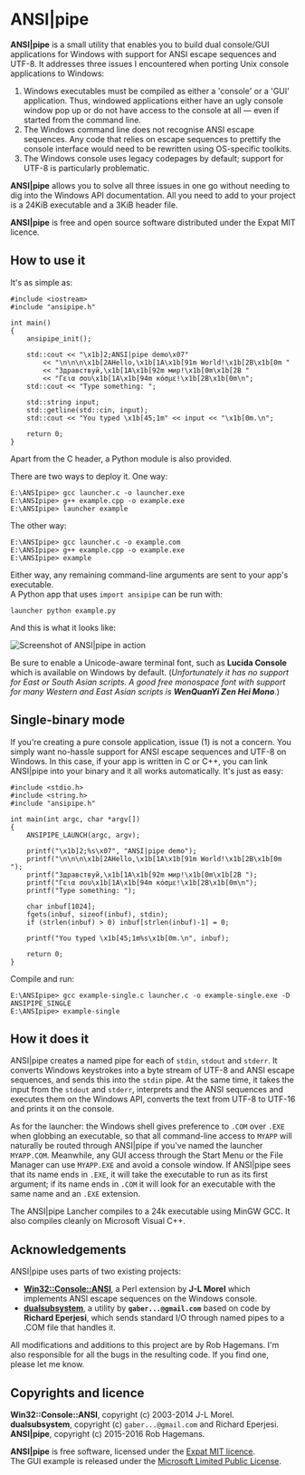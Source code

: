 ANSI|pipe
========

**ANSI|pipe** is a small utility that enables you to build dual console/GUI
applications for Windows with support for ANSI escape sequences and UTF-8.
It addresses three issues I encountered when porting Unix console applications
to Windows:  

1.  Windows executables must be compiled as either a 'console' or a 'GUI'
    application. Thus, windowed applications either have an ugly console window
    pop up or do not have access to the console at all — even if started from
    the command line.  
2.  The Windows command line does not recognise ANSI escape sequences. Any code
    that relies on escape sequences to prettify the console interface would need
    to be rewritten using OS-specific toolkits.  
3.  The Windows console uses legacy codepages by default; support for UTF-8
    is particularly problematic.

**ANSI|pipe** allows you to solve all three issues in one go without needing to
dig into the Windows API documentation. All you need to add to your
project is a 24KiB executable and a 3KiB header file.

**ANSI|pipe** is free and open source software distributed under the Expat MIT licence.


## How to use it

It's as simple as:  

    #include <iostream>
    #include "ansipipe.h"

    int main()
    {
        ansipipe_init();

        std::cout << "\x1b]2;ANSI|pipe demo\x07"
            << "\n\n\n\x1b[2AHello,\x1b[1A\x1b[91m World!\x1b[2B\x1b[0m "
            << "Здравствуй,\x1b[1A\x1b[92m мир!\x1b[0m\x1b[2B "
            << "Γεια σου\x1b[1A\x1b[94m κόσμε!\x1b[2B\x1b[0m\n";
        std::cout << "Type something: ";

        std::string input;
        std::getline(std::cin, input);
        std::cout << "You typed \x1b[45;1m" << input << "\x1b[0m.\n";

        return 0;
    }

Apart from the C header, a Python module is also provided.

There are two ways to deploy it. One way:  

    E:\ANSIpipe> gcc launcher.c -o launcher.exe
    E:\ANSIpipe> g++ example.cpp -o example.exe
    E:\ANSIpipe> launcher example


The other way:  

    E:\ANSIpipe> gcc launcher.c -o example.com
    E:\ANSIpipe> g++ example.cpp -o example.exe
    E:\ANSIpipe> example

Either way, any remaining command-line arguments are sent to your app's executable.  
A Python app that uses `import ansipipe` can be run with:

    launcher python example.py

And this is what it looks like:

![Screenshot of ANSI|pipe in action](http://robhagemans.github.io/ansipipe/screenshots/screenshot.png)

Be sure to enable a Unicode-aware terminal font, such as **Lucida Console**
which is available on Windows by default. (_Unfortunately it has no support
for East or South Asian scripts. A good free monospace font with support for
many Western and East Asian scripts is **WenQuanYi Zen Hei Mono**_.)

## Single-binary mode

If you're creating a pure console application, issue (1) is not a concern. You
simply want no-hassle support for ANSI escape sequences and UTF-8 on Windows.
In this case, if your app is written in C or C++, you can link ANSI|pipe into
your binary and it all works automatically. It's just as easy:

    #include <stdio.h>
    #include <string.h>
    #include "ansipipe.h"

    int main(int argc, char *argv[])
    {
        ANSIPIPE_LAUNCH(argc, argv);

        printf("\x1b]2;%s\x07", "ANSI|pipe demo");
        printf("\n\n\n\x1b[2AHello,\x1b[1A\x1b[91m World!\x1b[2B\x1b[0m ");
        printf("Здравствуй,\x1b[1A\x1b[92m мир!\x1b[0m\x1b[2B ");
        printf("Γεια σου\x1b[1A\x1b[94m κόσμε!\x1b[2B\x1b[0m\n");
        printf("Type something: ");

        char inbuf[1024];
        fgets(inbuf, sizeof(inbuf), stdin);
        if (strlen(inbuf) > 0) inbuf[strlen(inbuf)-1] = 0;

        printf("You typed \x1b[45;1m%s\x1b[0m.\n", inbuf);

        return 0;
    }

Compile and run:

    E:\ANSIpipe> gcc example-single.c launcher.c -o example-single.exe -D ANSIPIPE_SINGLE
    E:\ANSIpipe> example-single


## How it does it

ANSI|pipe creates a named pipe for each of `stdin`, `stdout` and `stderr`.
It converts Windows keystrokes into a byte stream of UTF-8 and ANSI escape
sequences, and sends this into the `stdin` pipe. At the same time, it takes the
input from the `stdout` and `stderr`, interprets and the ANSI sequences and
executes them on the Windows API, converts the text from UTF-8 to UTF-16 and
prints it on the console.

As for the launcher: the Windows shell gives preference to `.COM` over `.EXE`
when globbing an executable, so that all command-line access to `MYAPP` will
naturally be routed through ANSI|pipe if you've named the launcher `MYAPP.COM`.
Meanwhile, any GUI access through the Start Menu or the File Manager
can use `MYAPP.EXE` and avoid a console window. If ANSI|pipe sees that its name ends
in `.EXE`, it will take the executable to run as its first argument; if its name
ends in `.COM` it will look for an executable with the same name and an `.EXE` extension.

The ANSI|pipe Lancher compiles to a 24k executable using MinGW GCC. It also
compiles cleanly on Microsoft Visual C++.


## Acknowledgements

ANSI|pipe uses parts of two existing projects:  
-   [**Win32::Console::ANSI**](http://search.cpan.org/~jlmorel/Win32-Console-ANSI-1.08/lib/Win32/Console/ANSI.pm),
    a Perl extension by **J-L Morel** which implements ANSI escape
    sequences on the Windows console.  
-   [**dualsubsystem**](https://code.google.com/p/dualsubsystem/), a utility by
    **`gaber...@gmail.com`** based on code by **Richard Eperjesi**, which
    sends standard I/O through named pipes to a .COM file that handles it.  

All modifications and additions to this project are by Rob Hagemans. I'm also
responsible for all the bugs in the resulting code. If you find one, please let
me know.  

## Copyrights and licence

**Win32::Console::ANSI**, copyright (c) 2003-2014 J-L Morel.  
**dualsubsystem**, copyright (c) `gaber...@gmail.com` and Richard Eperjesi.  
**ANSI|pipe**, copyright (c) 2015-2016 Rob Hagemans.  

**ANSI|pipe** is free software, licensed under the [Expat MIT licence](http://opensource.org/licenses/MIT).  
The GUI example is released under the [Microsoft Limited Public License](https://msdn.microsoft.com/en-us/cc300389.aspx).
